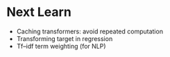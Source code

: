 Next Learn
=====================
- Caching transformers: avoid repeated computation
- Transforming target in regression
- Tf–idf term weighting (for NLP)